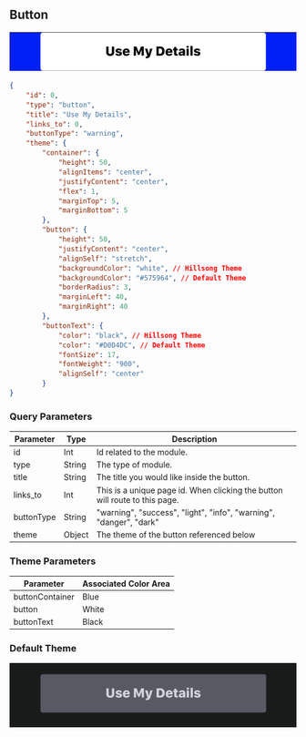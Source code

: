 ## Button

![module](../images/button.png)

```json
{
	"id": 0,
	"type": "button",
	"title": "Use My Details",
	"links_to": 0,
	"buttonType": "warning",
	"theme": {
		"container": {
			"height": 50,
			"alignItems": "center",
			"justifyContent": "center",
			"flex": 1,
			"marginTop": 5,
			"marginBottom": 5
		},
		"button": {
			"height": 50,
			"justifyContent": "center",
			"alignSelf": "stretch",
			"backgroundColor": "white", // Hillsong Theme
			"backgroundColor": "#575964", // Default Theme
			"borderRadius": 3,
			"marginLeft": 40,
			"marginRight": 40
		},
		"buttonText": {
			"color": "black", // Hillsong Theme
			"color": "#D0D4DC", // Default Theme
			"fontSize": 17,
			"fontWeight": "900",
			"alignSelf": "center"
		}
}
```

### Query Parameters

Parameter | Type | Description
--------- | ------- | -----------
id | Int | Id related to the module.
type | String | The type of module.
title | String | The title you would like inside the button.
links_to | Int | This is a unique page id. When clicking the button will route to this page.
buttonType | String | "warning", "success", "light", "info", "warning", "danger", "dark"
theme | Object | The theme of the button referenced below

### Theme Parameters

Parameter | Associated Color Area
--------- | -----------
buttonContainer | Blue
button | White
buttonText | Black

### Default Theme
![module](../images/defaultthemebutton.png)